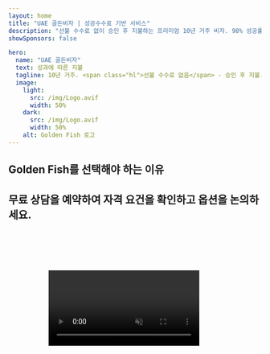 ```yaml
---
layout: home
title: "UAE 골든비자 | 성공수수료 기반 서비스"
description: "선불 수수료 없이 승인 후 지불하는 프리미엄 10년 거주 비자. 98% 성공률의 완벽한 신청 관리. 무료 갱신 서비스, 정부 수수료만 부담."
showSponsors: false

hero:
  name: "UAE 골든비자"
  text: 성과에 따른 지불
  tagline: 10년 거주. <span class="hl">선불 수수료 없음</span> - 승인 후 지불. 98% 성공률.
  image:
    light:
      src: /img/Logo.avif
      width: 50%
    dark:
      src: /img/Logo.avif
      width: 50%
    alt: Golden Fish 로고
---
```


<FeatureCards :features="[
  {
    title: 'UAE 골든비자 혜택',
    items: [
      '자격 조건 유지 시 갱신 가능한 10년 유효기간',
      '**6개월마다 UAE 입국 불필요**',
      '100% 사업체 소유권 허용',
      '가족 구성원 및 무제한 가사도우미 스폰서십',
      '25세까지 자녀 스폰서십',
      '부모 스폰서십 포함',
      '스폰서 또는 고용주 불필요'
    ],
    linkText: 'Read More',
    link: '../../company-registration/golden-visa#key-benefits-of-the-uae-golden-visa',
    icon: {
      light: '/img/iStock-1785818081.avif',
      dark: '/img/iStock-1203821481.avif',
      alt: '비자 서비스',
      width: '100%'
    }
  },
  {
    title: 'UAE 골든비자 취득 방법',
    items: [
      'UAE 부동산에 200만 AED 투자',
      'UAE 투자 펀드에 200만 AED 예치',
      '200만 AED 자본금의 사업체',
      '연간 25만 AED FTA 기여금',
      '전문 기술인력',
      '특별 재능 보유자'
    ],
    linkText: 'Read More',
    link: '../../company-registration/golden-visa#uae-golden-visa-eligibility-and-requirements',
    icon: {
      light: '/img/iStock-1333000394.avif',
      dark: '/img/iStock-584576538.avif',
      alt: '비자 서비스',
      width: '10%'
    }
  },
  {
    title: '골든비자 절차',
    bullet: '✓',
    items: [
      '초기 자격 평가',
      '서류 준비 및 검증',
      '건강검진 및 생체인식',
      '신청서 제출 및 처리',
      'Emirates ID 및 비자 발급',
      '가족 비자 스폰서십 (선택사항)'
    ],
    linkText: 'Read More',
    link: '../../company-registration/golden-visa#uae-golden-visa-application-process',
    icon: {
      light: '/img/ILONMASKID.webp',
      dark: '/img/ILONMASKID.webp',
      alt: '비자 서비스',
      width: '100%'
    }
  }
]" />

## Golden Fish를 선택해야 하는 이유

<BenefitsList :features="[
  {
    icon: '💰',
    title: '성공 기반 수수료',
    text: '**Golden Visa 승인 전까지 비용이 발생하지 않습니다.** 숨겨진 비용 없는 완벽한 투명성.'
  },
  {
    icon: '📈',
    title: '입증된 성공률',
    text: '프리미엄 처리를 통해 수백 건의 Golden Visa를 발급하며 98%의 승인률 달성.'
  },
  {
    icon: '📋',
    title: '완벽한 관리',
    text: '서류 준비부터 비자 발급까지 모든 세부사항을 원스톱으로 처리.'
  },
  {
    icon: '👨‍💼',
    title: 'UAE 현지 전문성',
    text: '두바이 현지 전문가들이 프로세스의 모든 단계를 전문적으로 안내.'
  },
  {
    icon: '🔍',
    title: '프리미엄 처리',
    text: '당국과의 직접 소통 및 신속 처리 채널을 통한 빠른 승인.'
  },
  {
    icon: '🔄',
    title: '갱신 지원',
    text: '**대행사 수수료 없이** 정부 수수료만으로 무료 비자 갱신 지원.'
  }
]" />

## 무료 상담을 예약하여 자격 요건을 확인하고 옵션을 논의하세요.

<video  autoplay muted playsinline style="padding: 80px" >
  <source src="/img/iStock-2185912341.mp4" type="video/mp4">
</video>

<ContactFormModal formName="Golden Visa [offer]" buttonText="무료 상담 받기" :services="[
  '🏠 UAE 부동산에 AED 2M 투자',
  '💰 UAE 투자 펀드에 AED 2M 예치',
  '🏢 AED 2M 자본금의 사업체',
  '📈 연간 AED 250K FTA 기여금',
  '👨‍💼 전문 인력',
  '🎯 재능있는 천재들',]"/>

<!-- <ImageGrid :images="[
  { src: '/img/ILONMASKID.webp', href: './immigration.md', alt: 'UAE 이민' },
  { src: '/img/ILONMASKID.webp', href: './immigration.md', alt: 'UAE 이민' },
]"/> -->
